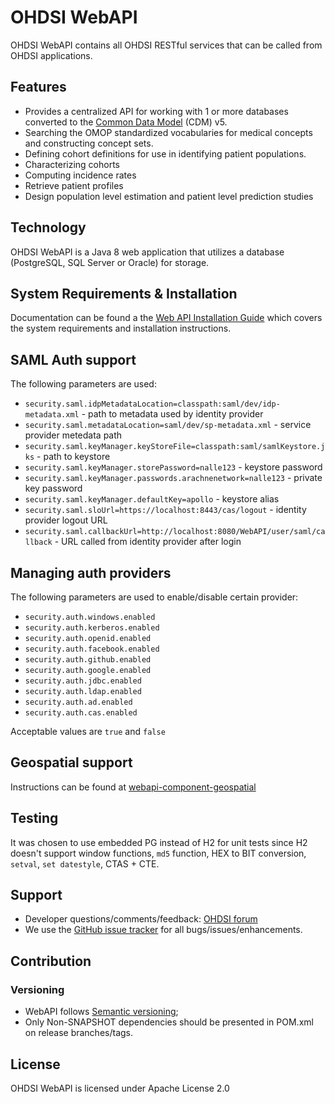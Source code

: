 # OHDSI WebAPI

OHDSI WebAPI contains all OHDSI RESTful services that can be called from OHDSI applications.

## Features

- Provides a centralized API for working with 1 or more databases converted to the [Common Data Model](https://github.com/OHDSI/CommonDataModel) (CDM) v5.
- Searching the OMOP standardized vocabularies for medical concepts and constructing concept sets.
- Defining cohort definitions for use in identifying patient populations.
- Characterizing cohorts
- Computing incidence rates
- Retrieve patient profiles
- Design population level estimation and patient level prediction studies

## Technology

OHDSI WebAPI is a Java 8 web application that utilizes a database (PostgreSQL, SQL Server or Oracle) for storage.

## System Requirements & Installation

Documentation can be found a the [Web API Installation Guide](https://github.com/OHDSI/WebAPI/wiki) which covers the system requirements and installation instructions.

## SAML Auth support

The following parameters are used:

- `security.saml.idpMetadataLocation=classpath:saml/dev/idp-metadata.xml` - path to metadata used by identity provider
- `security.saml.metadataLocation=saml/dev/sp-metadata.xml` - service provider metedata path
- `security.saml.keyManager.keyStoreFile=classpath:saml/samlKeystore.jks` - path to keystore
- `security.saml.keyManager.storePassword=nalle123` - keystore password
- `security.saml.keyManager.passwords.arachnenetwork=nalle123` - private key password
- `security.saml.keyManager.defaultKey=apollo` - keystore alias
- `security.saml.sloUrl=https://localhost:8443/cas/logout` - identity provider logout URL
- `security.saml.callbackUrl=http://localhost:8080/WebAPI/user/saml/callback` - URL called from identity provider after login

## Managing auth providers

The following parameters are used to enable/disable certain provider:

- `security.auth.windows.enabled`
- `security.auth.kerberos.enabled`
- `security.auth.openid.enabled`
- `security.auth.facebook.enabled`
- `security.auth.github.enabled`
- `security.auth.google.enabled`
- `security.auth.jdbc.enabled`
- `security.auth.ldap.enabled`
- `security.auth.ad.enabled`
- `security.auth.cas.enabled`

Acceptable values are `true` and `false`

## Geospatial support

Instructions can be found at [webapi-component-geospatial](https://github.com/OHDSI/webapi-component-geospatial)

## Testing

It was chosen to use embedded PG instead of H2 for unit tests since H2 doesn't support window functions, `md5` function, HEX to BIT conversion, `setval`, `set datestyle`, CTAS + CTE.

## Support

- Developer questions/comments/feedback: [OHDSI forum](http://forums.ohdsi.org/c/developers)
- We use the [GitHub issue tracker](https://github.com/OHDSI/WebAPI/issues) for all bugs/issues/enhancements.

## Contribution

### Versioning

- WebAPI follows [Semantic versioning](https://semver.org/);
- Only Non-SNAPSHOT dependencies should be presented in POM.xml on release branches/tags.

## License
OHDSI WebAPI is licensed under Apache License 2.0


